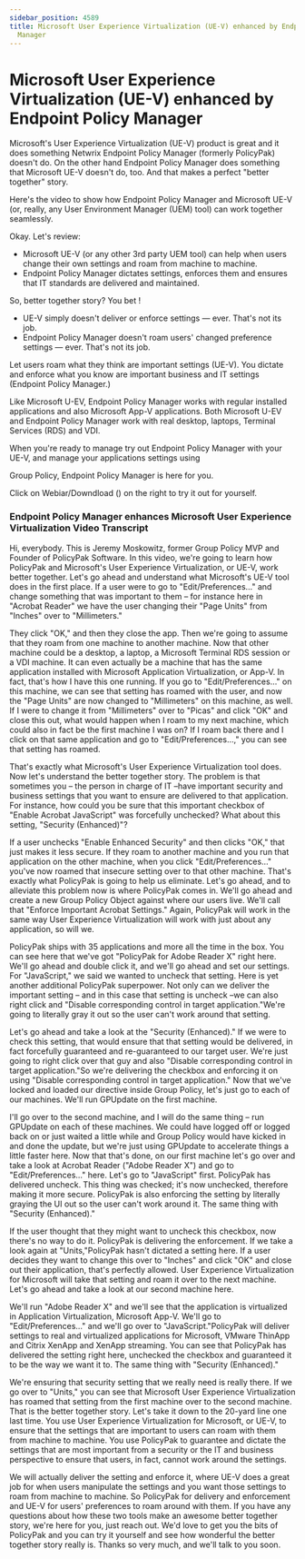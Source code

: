 ```yaml
---
sidebar_position: 4589
title: Microsoft User Experience Virtualization (UE-V) enhanced by Endpoint Policy
  Manager
---
```


# Microsoft User Experience Virtualization (UE-V) enhanced by Endpoint Policy Manager

Microsoft's User Experience Virtualization (UE-V) product is great and it does something Netwrix Endpoint Policy Manager (formerly PolicyPak) doesn't do. On the other hand Endpoint Policy Manager does something that Microsoft UE-V doesn't do, too. And that makes a perfect "better together" story.

Here's the video to show how Endpoint Policy Manager and Microsoft UE-V (or, really, any User Environment Manager (UEM) tool) can work together seamlessly.

Okay. Let's review:

* Microsoft UE-V (or any other 3rd party UEM tool) can help when users change their own settings and roam from machine to machine.
* Endpoint Policy Manager dictates settings, enforces them and ensures that IT standards are delivered and maintained.

So, better together story? You bet !

* UE-V simply doesn't deliver or enforce settings — ever. That's not its job.
* Endpoint Policy Manager doesn't roam users' changed preference settings — ever. That's not its job.

Let users roam what they think are important settings (UE-V). You dictate and enforce what you know are important business and IT settings (Endpoint Policy Manager.)

Like Microsoft U-EV, Endpoint Policy Manager works with regular installed applications and also Microsoft App-V applications. Both Microsoft U-EV and Endpoint Policy Manager work with real desktop, laptops, Terminal Services (RDS) and VDI.

When you're ready to manage try out Endpoint Policy Manager with your UE-V, and manage your applications settings using

Group Policy, Endpoint Policy Manager is here for you.

Click on Webiar/Downdload () on the right to try it out for yourself.

### Endpoint Policy Manager enhances Microsoft User Experience Virtualization Video Transcript

Hi, everybody. This is Jeremy Moskowitz, former Group Policy MVP and Founder of PolicyPak Software. In this video, we're going to learn how PolicyPak and Microsoft's User Experience Virtualization, or UE-V, work better together. Let's go ahead and understand what Microsoft's UE-V tool does in the first place. If a user were to go to "Edit/Preferences…" and change something that was important to them – for instance here in "Acrobat Reader" we have the user changing their "Page Units" from "Inches" over to "Millimeters."

They click "OK," and then they close the app. Then we're going to assume that they roam from one machine to another machine. Now that other machine could be a desktop, a laptop, a Microsoft Terminal RDS session or a VDI machine. It can even actually be a machine that has the same application installed with Microsoft Application Virtualization, or App-V. In fact, that's how I have this one running. If you go to "Edit/Preferences…" on this machine, we can see that setting has roamed with the user, and now the "Page Units" are now changed to "Millimeters" on this machine, as well. If I were to change it from "Millimeters" over to "Picas" and click "OK" and close this out, what would happen when I roam to my next machine, which could also in fact be the first machine I was on? If I roam back there and I click on that same application and go to "Edit/Preferences…," you can see that setting has roamed.

That's exactly what Microsoft's User Experience Virtualization tool does. Now let's understand the better together story. The problem is that sometimes you – the person in charge of IT –have important security and business settings that you want to ensure are delivered to that application. For instance, how could you be sure that this important checkbox of "Enable Acrobat JavaScript" was forcefully unchecked? What about this setting, "Security (Enhanced)"?

If a user unchecks "Enable Enhanced Security" and then clicks "OK," that just makes it less secure. If they roam to another machine and you run that application on the other machine, when you click "Edit/Preferences…" you've now roamed that insecure setting over to that other machine. That's exactly what PolicyPak is going to help us eliminate. Let's go ahead, and to alleviate this problem now is where PolicyPak comes in. We'll go ahead and create a new Group Policy Object against where our users live. We'll call that "Enforce Important Acrobat Settings." Again, PolicyPak will work in the same way User Experience Virtualization will work with just about any application, so will we.

PolicyPak ships with 35 applications and more all the time in the box. You can see here that we've got "PolicyPak for Adobe Reader X" right here. We'll go ahead and double click it, and we'll go ahead and set our settings. For "JavaScript," we said we wanted to uncheck that setting. Here is yet another additional PolicyPak superpower. Not only can we deliver the important setting – and in this case that setting is uncheck –we can also right click and "Disable corresponding control in target application."We're going to literally gray it out so the user can't work around that setting.

Let's go ahead and take a look at the "Security (Enhanced)." If we were to check this setting, that would ensure that that setting would be delivered, in fact forcefully guaranteed and re-guaranteed to our target user. We're just going to right click over that guy and also "Disable corresponding control in target application."So we're delivering the checkbox and enforcing it on using "Disable corresponding control in target application." Now that we've locked and loaded our directive inside Group Policy, let's just go to each of our machines. We'll run GPUpdate on the first machine.

I'll go over to the second machine, and I will do the same thing – run GPUpdate on each of these machines. We could have logged off or logged back on or just waited a little while and Group Policy would have kicked in and done the update, but we're just using GPUpdate to accelerate things a little faster here. Now that that's done, on our first machine let's go over and take a look at Acrobat Reader ("Adobe Reader X") and go to "Edit/Preferences…" here. Let's go to "JavaScript" first. PolicyPak has delivered uncheck. This thing was checked; it's now unchecked, therefore making it more secure. PolicyPak is also enforcing the setting by literally graying the UI out so the user can't work around it. The same thing with "Security (Enhanced)."

If the user thought that they might want to uncheck this checkbox, now there's no way to do it. PolicyPak is delivering the enforcement. If we take a look again at "Units,"PolicyPak hasn't dictated a setting here. If a user decides they want to change this over to "Inches" and click "OK" and close out their application, that's perfectly allowed. User Experience Virtualization for Microsoft will take that setting and roam it over to the next machine. Let's go ahead and take a look at our second machine here.

We'll run "Adobe Reader X" and we'll see that the application is virtualized in Application Virtualization, Microsoft App-V. We'll go to "Edit/Preferences…" and we'll go over to "JavaScript."PolicyPak will deliver settings to real and virtualized applications for Microsoft, VMware ThinApp and Citrix XenApp and XenApp streaming. You can see that PolicyPak has delivered the setting right here, unchecked the checkbox and guaranteed it to be the way we want it to. The same thing with "Security (Enhanced)."

We're ensuring that security setting that we really need is really there. If we go over to "Units," you can see that Microsoft User Experience Virtualization has roamed that setting from the first machine over to the second machine. That is the better together story. Let's take it down to the 20-yard line one last time. You use User Experience Virtualization for Microsoft, or UE-V, to ensure that the settings that are important to users can roam with them from machine to machine. You use PolicyPak to guarantee and dictate the settings that are most important from a security or the IT and business perspective to ensure that users, in fact, cannot work around the settings.

We will actually deliver the setting and enforce it, where UE-V does a great job for when users manipulate the settings and you want those settings to roam from machine to machine. So PolicyPak for delivery and enforcement and UE-V for users' preferences to roam around with them. If you have any questions about how these two tools make an awesome better together story, we're here for you, just reach out. We'd love to get you the bits of PolicyPak and you can try it yourself and see how wonderful the better together story really is. Thanks so very much, and we'll talk to you soon.